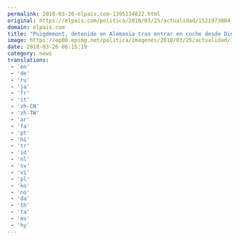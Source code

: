 ```yaml
---
permalink: 2018-03-26-elpais.com-1395134822.html
original: https://elpais.com/politica/2018/03/25/actualidad/1521973804_797756.html#?ref=rss&format=simple&link=link
domain: elpais.com
title: "Puigdemont, detenido en Alemania tras entrar en coche desde Dinamarca"
image: https://ep00.epimg.net/politica/imagenes/2018/03/25/actualidad/1521973804_797756_1521973926_rrss_normal.jpg
date: 2018-03-26 06:15:19
category: news
translations: 
 - 'en'
 - 'de'
 - 'ru'
 - 'ja'
 - 'fr'
 - 'it'
 - 'zh-CN'
 - 'zh-TW'
 - 'ar'
 - 'fa'
 - 'pt'
 - 'hi'
 - 'tr'
 - 'id'
 - 'nl'
 - 'sv'
 - 'vi'
 - 'pl'
 - 'ko'
 - 'no'
 - 'da'
 - 'th'
 - 'ta'
 - 'ms'
 - 'hy'
---
```


